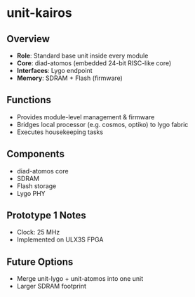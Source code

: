 # unit-kairos

## Overview
- **Role**: Standard base unit inside every module
- **Core**: diad-atomos (embedded 24-bit RISC-like core)
- **Interfaces**: Lygo endpoint
- **Memory**: SDRAM + Flash (firmware)

## Functions
- Provides module-level management & firmware
- Bridges local processor (e.g. cosmos, optiko) to lygo fabric
- Executes housekeeping tasks

## Components
- diad-atomos core
- SDRAM
- Flash storage
- Lygo PHY

## Prototype 1 Notes
- Clock: 25 MHz
- Implemented on ULX3S FPGA

## Future Options
- Merge unit-lygo + unit-atomos into one unit
- Larger SDRAM footprint
